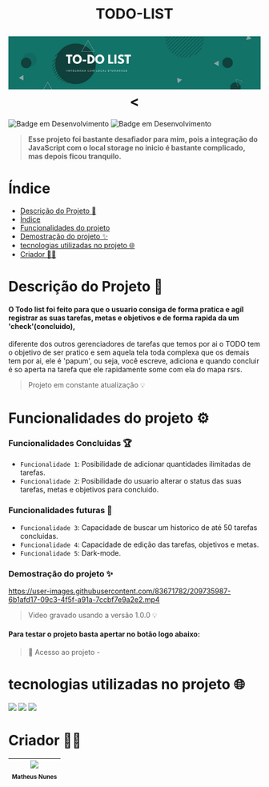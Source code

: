 <h1 align="center">
  <p>TODO-LIST</p>
  <img src='./IMG/capa.png'><
</h1>

![Badge em Desenvolvimento](http://img.shields.io/static/v1?label=VERSÃO&message=1.0.0&color=10403B&style=for-the-badge)
![Badge em Desenvolvimento](http://img.shields.io/static/v1?label=DATA%20DA%20CRIAÇÃO&message=DEZ/22&color=127369&style=for-the-badge)

> **Esse projeto foi bastante desafiador para mim, pois a integração
do JavaScript com o local storage no inicio é bastante complicado,
mas depois ficou tranquilo.**
    
# Índice 

* [Descrição do Projeto 🎯](#descrição-do-projeto-)
* [Índice](#índice)
* [Funcionalidades do projeto](#funcionalidades-do-projeto-)
* [Demostração do projeto ✨](#demostração-do-projeto-)
* [tecnologias utilizadas no projeto 🌐](#tecnologias-utilizadas-no-projeto-)
* [Criador 🐱‍👤](#criador-)
  
# Descrição do Projeto 🎯
#### O Todo list foi feito para que o usuario consiga de forma pratica e agíl registrar as suas tarefas, metas e objetivos e de forma rapida da um 'check'(concluido),
diferente dos outros gerenciadores de tarefas que temos por ai o TODO tem o objetivo de ser pratico e sem aquela tela toda complexa que os demais tem por ai, ele é 'papum', ou seja, você escreve, adiciona e quando concluir é so aperta na tarefa que ele rapidamente some com ela do mapa rsrs.
> Projeto em constante atualização :bulb:
    
# Funcionalidades do projeto ⚙

### Funcionalidades Concluidas 🏆
- `Funcionalidade 1`: Posibilidade de adicionar quantidades ilimitadas de tarefas.
- `Funcionalidade 2`: Posibilidade do usuario alterar o status das suas tarefas, metas e objetivos para concluido.

### Funcionalidades futuras 📌
- `Funcionalidade 3`: Capacidade de buscar um historico de até 50 tarefas concluidas. 
- `Funcionalidade 4`: Capacidade de edição das tarefas, objetivos e metas. 
- `Funcionalidade 5`: Dark-mode.

### Demostração do projeto ✨
https://user-images.githubusercontent.com/83671782/209735987-6b1afd17-09c3-4f5f-a91a-7ccbf7e9a2e2.mp4
> Video gravado usando a versão 1.0.0 :bulb:
    
#### Para testar o projeto basta apertar no botão logo abaixo:

> 📁 Acesso ao projeto - <a href=""></a>

# tecnologias utilizadas no projeto 🌐
<img height='60px' src="https://cdn.jsdelivr.net/gh/devicons/devicon/icons/javascript/javascript-plain.svg"/>   <img height='60px' src="https://cdn.jsdelivr.net/gh/devicons/devicon/icons/html5/html5-plain.svg"/>   <img  height='60px' src="https://cdn.jsdelivr.net/gh/devicons/devicon/icons/css3/css3-plain.svg"/> 

# Criador 🐱‍👤

| [<img src="https://avatars.githubusercontent.com/u/83671782?v=4" width=115><br><sub>Matheus Nunes</sub>](https://github.com/0XxMxX0)
| :---: 
